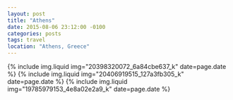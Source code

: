 ```yaml
---
layout: post
title: "Athens"
date: 2015-08-06 23:12:00 -0100
categories: posts
tags: travel
location: "Athens, Greece"
---
```


{% include img.liquid img="20398320072_6a84cbe637_k" date=page.date %}
{% include img.liquid img="20406919515_127a3fb305_k" date=page.date %}
{% include img.liquid img="19785979153_4e8a02e2a9_k" date=page.date %}
